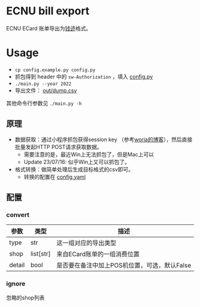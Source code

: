 # ECNU bill export

ECNU ECard 账单导出为[钱迹](https://www.qianjiapp.com/)格式。

# Usage

- `cp config.example.py config.py`
- 抓包得到 header 中的 `sw-Authorization` ，填入 <u>config.py</u>
- `./main.py --year 2022`
- 导出文件： <u>out/dump.csv</u> 

其他命令行参数见 `./main.py -h`

## 原理

- 数据获取：通过小程序抓包获得session key （参考[woria的博客](https://www.woria.xyz/2021/11/02/ECNU%E6%89%93%E5%8D%A1/)），然后直接批量发起HTTP POST请求获取数据。
  - 需要注意的是，最近Win上无法抓包了，但是Mac上可以
  - Update 23/07/16: 似乎Win上又可以抓包了。
- 格式转换：做简单处理后生成目标格式的csv即可。
  - 转换的配置在 <u>config.yaml</u>

## 配置

### convert

| 参数 | 类型 | 描述 |
|---|---|---|
| type | str | 这一组对应的导出类型 |
| shop | list[str] | 来自ECard账单的一组消费位置 |
| detail | bool | 是否要在备注中加上POS机位置，可选，默认False |

### ignore

忽略的shop列表
